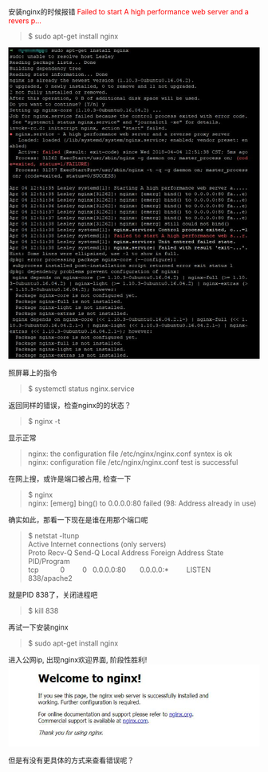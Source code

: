 安装nginx的时候报错
<font color=red> Failed to start A high performance web server and a revers p...</font>  
> $ sudo apt-get install nginx  

![failure]

照屏幕上的指令  
> $ systemctl status nginx.service  

返回同样的错误，检查nginx的的状态？  
> $ nginx -t  

显示正常  
> nginx: the configuration file /etc/nginx/nginx.conf syntex is ok  
> nginx: configuration file /etc/nginx/nginx.conf test is successful  

在网上搜，或许是端口被占用, 检查一下  
> $ nginx  
> nginx: [emerg] bing() to 0.0.0.0:80 failed (98: Address already in use)  

确实如此，那看一下现在是谁在用那个端口呢  
> $ netstat -ltunp  
> Active Internet connections (only servers)  
> Proto    Recv-Q    Send-Q    Local Address    Foreign Address    State    PID/Program  
> tcp           0         0    0.0.0.0:80       0.0.0.0:*          LISTEN   838/apache2  

就是PID 838了，关闭进程吧  
> $ kill 838  

再试一下安装nginx  
> $ sudo apt-get install nginx  

进入公网ip, 出现nginx欢迎界面, 阶段性胜利!
![success]

[failure]: https://github.com/showeryhe/Python-Web-Application/blob/master/nginx_failure.jpg
[success]: https://github.com/showeryhe/Python-Web-Application/blob/master/nginx_success.jpg

但是有没有更具体的方式来查看错误呢？
